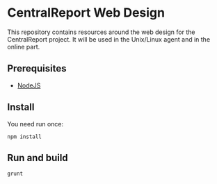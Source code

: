 # CentralReport Web Design

This repository contains resources around the web design for the CentralReport project.
It will be used in the Unix/Linux agent and in the online part.

## Prerequisites

* [NodeJS](http://nodejs.org/)

## Install

You need run once:

``` npm install ```

## Run and build

``` grunt ```
